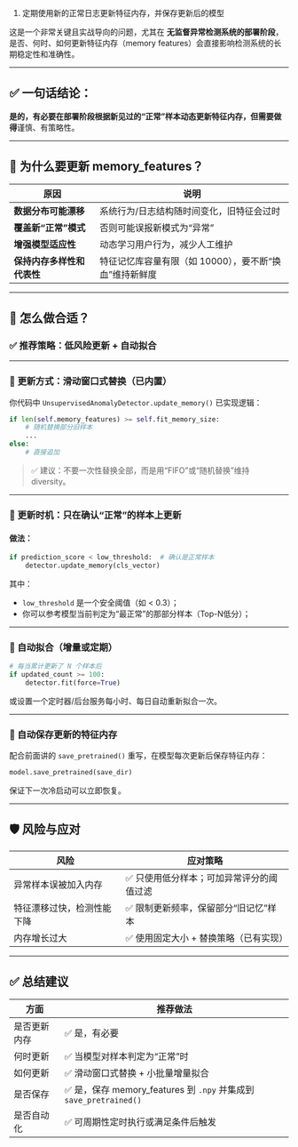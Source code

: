 1. 定期使用新的正常日志更新特征内存，并保存更新后的模型

这是一个非常关键且实战导向的问题，尤其在 **无监督异常检测系统的部署阶段**，是否、何时、如何更新特征内存（memory features）会直接影响检测系统的长期稳定性和准确性。

---

## ✅ 一句话结论：

**是的，有必要在部署阶段根据新见过的“正常”样本动态更新特征内存，但需要做得**谨慎、有策略性。

---

## 🧠 为什么要更新 memory_features？

| 原因 | 说明 |
|------|------|
| **数据分布可能漂移** | 系统行为/日志结构随时间变化，旧特征会过时 |
| **覆盖新“正常”模式** | 否则可能误报新模式为“异常” |
| **增强模型适应性** | 动态学习用户行为，减少人工维护 |
| **保持内存多样性和代表性** | 特征记忆库容量有限（如 10000），要不断“换血”维持新鲜度 |

---

## 🔧 怎么做合适？

### ✅ 推荐策略：**低风险更新 + 自动拟合**

---

### 🔁 **更新方式：滑动窗口式替换（已内置）**

你代码中 `UnsupervisedAnomalyDetector.update_memory()` 已实现逻辑：

```python
if len(self.memory_features) >= self.fit_memory_size:
    # 随机替换部分旧样本
    ...
else:
    # 直接追加
```

> ✅ 建议：不要一次性替换全部，而是用“FIFO”或“随机替换”维持 diversity。

---

### 📌 **更新时机：只在确认“正常”的样本上更新**

#### 做法：

```python
if prediction_score < low_threshold:  # 确认是正常样本
    detector.update_memory(cls_vector)
```

其中：
- `low_threshold` 是一个安全阈值（如 < 0.3）；
- 你可以参考模型当前判定为“最正常”的那部分样本（Top-N低分）；

---

### 🔁 自动拟合（增量或定期）

```python
# 每当累计更新了 N 个样本后
if updated_count >= 100:
    detector.fit(force=True)
```

或设置一个定时器/后台服务每小时、每日自动重新拟合一次。

---

### 💾 自动保存更新的特征内存

配合前面讲的 `save_pretrained()` 重写，在模型每次更新后保存特征内存：

```python
model.save_pretrained(save_dir)
```

保证下一次冷启动可以立即恢复。

---

## 🛡️ 风险与应对

| 风险 | 应对策略 |
|------|-----------|
| 异常样本误被加入内存 | ✅ 只使用低分样本；可加异常评分的阈值过滤 |
| 特征漂移过快，检测性能下降 | ✅ 限制更新频率，保留部分“旧记忆”样本 |
| 内存增长过大 | ✅ 使用固定大小 + 替换策略（已有实现） |

---

## ✅ 总结建议

| 方面 | 推荐做法 |
|------|-----------|
| 是否更新内存 | ✅ 是，有必要 |
| 何时更新 | ✅ 当模型对样本判定为“正常”时 |
| 如何更新 | ✅ 滑动窗口式替换 + 小批量增量拟合 |
| 是否保存 | ✅ 是，保存 memory_features 到 `.npy` 并集成到 `save_pretrained()` |
| 是否自动化 | ✅ 可周期性定时执行或满足条件后触发 |
